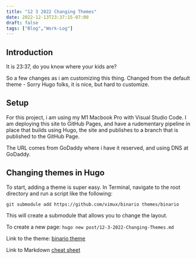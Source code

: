 ```yaml
---
title: "12 3 2022 Changing Themes"
date: 2022-12-13T23:37:15-07:00
draft: false
tags: ["Blog","Work-Log"]
---
```


## Introduction
It is 23:37, do you know where your kids are?

So a few changes as i am customizing this thing. Changed from the default theme - Sorry Hugo folks, it is nice, but hard to customize.

## Setup
For this project, i am using my M1 Macbook Pro with Visual Studio Code. I am deploying this site to GitHub Pages, and have a rudementary pipeline in place that builds using Hugo, the site and publishes to a branch that is published to the GitHub Page.

The URL comes from GoDaddy where i have it reserved, and using DNS at GoDaddy.

## Changing themes in Hugo
To start, adding a theme is super easy. In Terminal, navigate to the root directory and run a script like the following:

`git submodule add https://github.com/vimux/binario themes/binario`

This will create a submodule that allows you to change the layout.

To create a new page:
`hugo new post/12-3-2022-Changing-Themes.md`

Link to the theme:
[binario theme](https://themes.gohugo.io/themes/binario/)

Link to Markdown [cheat sheet](https://www.markdownguide.org/cheat-sheet/)
